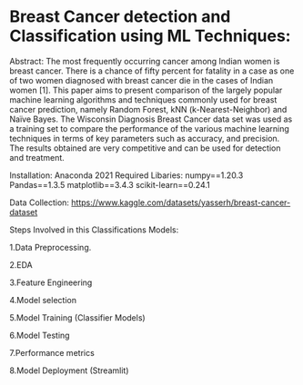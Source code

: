 # Breast Cancer detection and Classification using ML Techniques:
Abstract: The most frequently occurring cancer among Indian women is breast cancer. There is a chance of fifty percent for fatality in a case as one of two women diagnosed with breast cancer die in the cases of Indian women [1]. This paper aims to present comparison of the largely popular machine learning algorithms and techniques commonly used for breast cancer prediction, namely Random Forest, kNN (k-Nearest-Neighbor) and Naïve Bayes. The Wisconsin Diagnosis Breast Cancer data set was used as a training set to compare the performance of the various machine learning techniques in terms of key parameters such as accuracy, and precision. The results obtained are very competitive and can be used for detection and treatment.

Installation:
Anaconda 2021 Required Libaries: numpy==1.20.3 Pandas==1.3.5 matplotlib==3.4.3 scikit-learn==0.24.1

Data Collection: https://www.kaggle.com/datasets/yasserh/breast-cancer-dataset

Steps Involved in this Classifications Models:

1.Data Preprocessing.

2.EDA

3.Feature Engineering

4.Model selection

5.Model Training (Classifier Models)

6.Model Testing

7.Performance metrics

8.Model Deployment (Streamlit)


